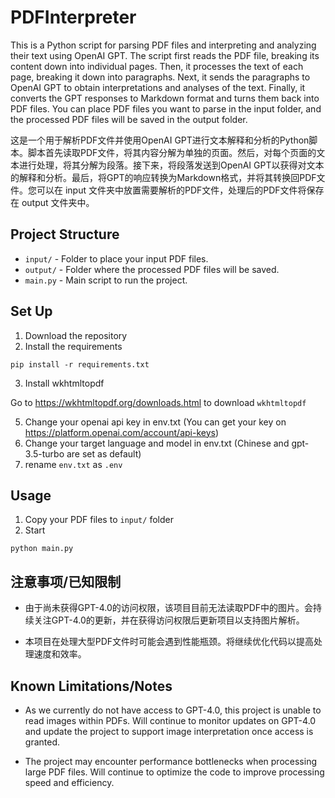 # PDFInterpreter
This is a Python script for parsing PDF files and interpreting and analyzing their text using OpenAI GPT. The script first reads the PDF file, breaking its content down into individual pages. Then, it processes the text of each page, breaking it down into paragraphs. Next, it sends the paragraphs to OpenAI GPT to obtain interpretations and analyses of the text. Finally, it converts the GPT responses to Markdown format and turns them back into PDF files. You can place PDF files you want to parse in the input folder, and the processed PDF files will be saved in the output folder.

这是一个用于解析PDF文件并使用OpenAI GPT进行文本解释和分析的Python脚本。脚本首先读取PDF文件，将其内容分解为单独的页面。然后，对每个页面的文本进行处理，将其分解为段落。接下来，将段落发送到OpenAI GPT以获得对文本的解释和分析。最后，将GPT的响应转换为Markdown格式，并将其转换回PDF文件。您可以在 input 文件夹中放置需要解析的PDF文件，处理后的PDF文件将保存在 output 文件夹中。

## Project Structure

- `input/` - Folder to place your input PDF files.
- `output/` - Folder where the processed PDF files will be saved.
- `main.py` - Main script to run the project.

## Set Up
1. Download the repository
2. Install the requirements
```shell
pip install -r requirements.txt
```
3.  Install wkhtmltopdf

Go to https://wkhtmltopdf.org/downloads.html to download `wkhtmltopdf`

5.  Change your openai api key in env.txt (You can get your key on https://platform.openai.com/account/api-keys)
6.  Change your target language and model in env.txt (Chinese and gpt-3.5-turbo are set as default)
7.  rename `env.txt` as `.env`
## Usage
1. Copy your PDF files to `input/` folder
2. Start
```shell
python main.py
```
## 注意事项/已知限制

- 由于尚未获得GPT-4.0的访问权限，该项目目前无法读取PDF中的图片。会持续关注GPT-4.0的更新，并在获得访问权限后更新项目以支持图片解析。

- 本项目在处理大型PDF文件时可能会遇到性能瓶颈。将继续优化代码以提高处理速度和效率。

## Known Limitations/Notes

- As we currently do not have access to GPT-4.0, this project is unable to read images within PDFs. Will continue to monitor updates on GPT-4.0 and update the project to support image interpretation once access is granted.

- The project may encounter performance bottlenecks when processing large PDF files. Will continue to optimize the code to improve processing speed and efficiency.

